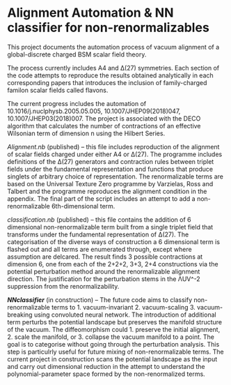 # Alignment Automation & NN classifier for non-renormalizables
This project documents the automation process of vacuum alignment of a global-discrete charged BSM scalar field theory. 

The process currently includes A4 and Δ(27) symmetries. Each section of the code attempts to reproduce the results obtained analytically in each corresponding papers that introduces the inclusion of family-charged familon scalar fields called flavons. 

The current progress includes the automation of 10.1016/j.nuclphysb.2005.05.005, 10.1007/JHEP09(2018)047, 10.1007/JHEP03(2018)007. The project is associated with the DECO algorithm that calculates the number of contractions of an effective Wilsonian term of dimension n using the Hilbert Series. 

_Alignment.nb_ (published) – this file includes reproduction of the alignment of scalar fields charged under either A4 or Δ(27).
The programme includes definitions of the Δ(27) generators and contraction rules between triplet fields under the fundamental representation and functions that produce singlets of arbitrary choice of representation. 
The renormalizable terms are based on the Universal Texture Zero programme by Varzielas, Ross and Talbert and the programme reproduces the alignment condition in the appendix. The final part of the script includes an attempt to add a non-renormalizable 6th-dimensional term. 

_classification.nb_ (published) – this file contains the addition of 6 dimensional non-renormalizable term built from a single triplet field that transforms under the fundamental representation of Δ(27). The categorisation of the diverse ways of construction a 6 dimensional term is flashed out and all terms are enumerated through, except where assumption are delcared. The result finds 3 possible contractions at dimension 6, one from each of the 2+2+2, 3+3, 2+4 constructions via the potential perturbation method around the renormalizable alignment direction. The justification for the perturbation stems in the ΛUV^-2 suppression from the renormalizability. 

_**NNclassifier**_ (in construction) – The future code aims to classify non-renormalizable terms to 1. vacuum-invariant 2. vacuum-scaling 3. vacuum-breaking using convoluted neural network. The introduction of additional term perturbs the potential landscape but preserves the manifold structure of the vacuum. The diffeomorphism could 1. preserve the initial alignment, 2. scale the manifold, or 3. collapse the vacuum manifold to a point. The goal is to categorise without going through the perturbation analysis. This step is particulrly useful for future mixing of non-renormalizable terms. The current project in construction scans the potential landscape as the input and carry out dimensional reduction in the attempt to understand the polynomial-parameter space formed by the non-renormalized terms. 
